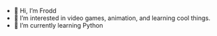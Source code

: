 - 👋 Hi, I’m Frodd
- 👀 I’m interested in video games, animation, and learning cool things.
- 🌱 I’m currently learning Python

<!---
Tcarpenter9/Tcarpenter9 is a ✨ special ✨ repository because its `README.md` (this file) appears on your GitHub profile.
You can click the Preview link to take a look at your changes.
--->
